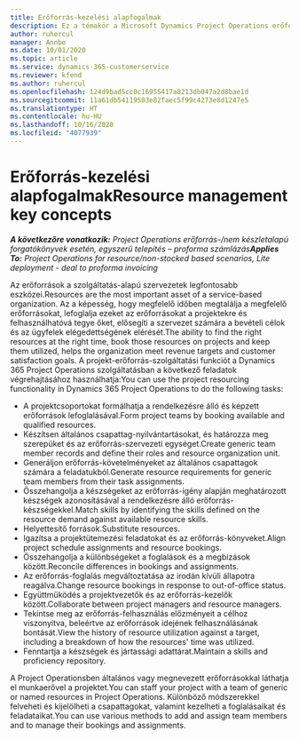 ```yaml
---
title: Erőforrás-kezelési alapfogalmak
description: Ez a témakör a Microsoft Dynamics Project Operations erőforrás-kezelés képességével kapcsolatos információkat tartalmaz.
author: ruhercul
manager: Annbe
ms.date: 10/01/2020
ms.topic: article
ms.service: dynamics-365-customerservice
ms.reviewer: kfend
ms.author: ruhercul
ms.openlocfilehash: 124d9bad5cc0c16955417a8213db047a2d8bae1d
ms.sourcegitcommit: 11a61db54119503e82faec5f99c4273e8d1247e5
ms.translationtype: HT
ms.contentlocale: hu-HU
ms.lasthandoff: 10/16/2020
ms.locfileid: "4077939"
---
```

# <a name="resource-management-key-concepts"></a><span data-ttu-id="4e0a1-103">Erőforrás-kezelési alapfogalmak</span><span class="sxs-lookup"><span data-stu-id="4e0a1-103">Resource management key concepts</span></span>

<span data-ttu-id="4e0a1-104">_**A következőre vonatkozik:** Project Operations erőforrás-/nem készletalapú forgatókönyvek esetén, egyszerű telepítés – proforma számlázás_</span><span class="sxs-lookup"><span data-stu-id="4e0a1-104">_**Applies To:** Project Operations for resource/non-stocked based scenarios, Lite deployment - deal to proforma invoicing_</span></span>

<span data-ttu-id="4e0a1-105">Az erőforrások a szolgáltatás-alapú szervezetek legfontosabb eszközei.</span><span class="sxs-lookup"><span data-stu-id="4e0a1-105">Resources are the most important asset of a service-based organization.</span></span> <span data-ttu-id="4e0a1-106">Az a képesség, hogy megfelelő időben megtalálja a megfelelő erőforrásokat, lefoglalja ezeket az erőforrásokat a projektekre és felhasználhatóvá tegye őket, elősegíti a szervezet számára a bevételi célok és az ügyfelek elégedettségének elérését.</span><span class="sxs-lookup"><span data-stu-id="4e0a1-106">The ability to find the right resources at the right time, book those resources on projects and keep them utilized, helps the organization meet revenue targets and customer satisfaction goals.</span></span> <span data-ttu-id="4e0a1-107">A projekt-erőforrás-szolgáltatási funkciót a Dynamics 365 Project Operations szolgáltatásban a következő feladatok végrehajtásához használhatja:</span><span class="sxs-lookup"><span data-stu-id="4e0a1-107">You can use the project resourcing functionality in Dynamics 365 Project Operations to do the following tasks:</span></span>

- <span data-ttu-id="4e0a1-108">A projektcsoportokat formálhatja a rendelkezésre álló és képzett erőforrások lefoglalásával.</span><span class="sxs-lookup"><span data-stu-id="4e0a1-108">Form project teams by booking available and qualified resources.</span></span>
- <span data-ttu-id="4e0a1-109">Készítsen általános csapattag-nyilvántartásokat, és határozza meg szerepüket és az erőforrás-szervezeti egységet.</span><span class="sxs-lookup"><span data-stu-id="4e0a1-109">Create generic team member records and define their roles and resource organization unit.</span></span>
- <span data-ttu-id="4e0a1-110">Generáljon erőforrás-követelményeket az általános csapattagok számára a feladatukból.</span><span class="sxs-lookup"><span data-stu-id="4e0a1-110">Generate resource requirements for generic team members from their task assignments.</span></span>
- <span data-ttu-id="4e0a1-111">Összehangolja a készségeket az erőforrás-igény alapján meghatározott készségek azonosításával a rendelkezésre álló erőforrás-készségekkel.</span><span class="sxs-lookup"><span data-stu-id="4e0a1-111">Match skills by identifying the skills defined on the resource demand against available resource skills.</span></span>
- <span data-ttu-id="4e0a1-112">Helyettesítő források.</span><span class="sxs-lookup"><span data-stu-id="4e0a1-112">Substitute resources.</span></span>
- <span data-ttu-id="4e0a1-113">Igazítsa a projektütemezési feladatokat és az erőforrás-könyveket.</span><span class="sxs-lookup"><span data-stu-id="4e0a1-113">Align project schedule assignments and resource bookings.</span></span>
- <span data-ttu-id="4e0a1-114">Összehangolja a különbségeket a foglalások és a megbízások között.</span><span class="sxs-lookup"><span data-stu-id="4e0a1-114">Reconcile differences in bookings and assignments.</span></span>
- <span data-ttu-id="4e0a1-115">Az erőforrás-foglalás megváltoztatása az irodán kívüli állapotra reagálva.</span><span class="sxs-lookup"><span data-stu-id="4e0a1-115">Change resource bookings in response to out-of-office status.</span></span>
- <span data-ttu-id="4e0a1-116">Együttműködés a projektvezetők és az erőforrás-kezelők között.</span><span class="sxs-lookup"><span data-stu-id="4e0a1-116">Collaborate between project managers and resource managers.</span></span>
- <span data-ttu-id="4e0a1-117">Tekintse meg az erőforrás-felhasználás előzményeit a célhoz viszonyítva, beleértve az erőforrások idejének felhasználásának bontását.</span><span class="sxs-lookup"><span data-stu-id="4e0a1-117">View the history of resource utilization against a target, including a breakdown of how the resources' time was utilized.</span></span>
- <span data-ttu-id="4e0a1-118">Fenntartja a készségek és jártassági adattárat.</span><span class="sxs-lookup"><span data-stu-id="4e0a1-118">Maintain a skills and proficiency repository.</span></span>


<span data-ttu-id="4e0a1-119">A Project Operationsben általános vagy megnevezett erőforrásokkal láthatja el munkaerővel a projektet.</span><span class="sxs-lookup"><span data-stu-id="4e0a1-119">You can staff your project with a team of generic or named resources in Project Operations.</span></span> <span data-ttu-id="4e0a1-120">Különböző módszerekkel felveheti és kijelölheti a csapattagokat, valamint kezelheti a foglalásaikat és feladataikat.</span><span class="sxs-lookup"><span data-stu-id="4e0a1-120">You can use various methods to add and assign team members and to manage their bookings and assignments.</span></span> 
